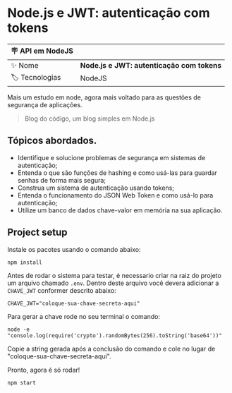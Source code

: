 # Node.js e JWT: autenticação com tokens

| :placard: API em NodeJS |     |
| -------------  | --- |
| :sparkles: Nome        | **Node.js e JWT: autenticação com tokens**
| :label: Tecnologias | NodeJS

Mais um estudo em node, agora mais voltado para as questões de segurança de aplicações.
> Blog do código, um blog simples em Node.js

## Tópicos abordados.

- Identifique e solucione problemas de segurança em sistemas de autenticação;
- Entenda o que são funções de hashing e como usá-las para guardar senhas de forma mais segura;
- Construa um sistema de autenticação usando tokens;
- Entenda o funcionamento do JSON Web Token e como usá-lo para autenticação;
- Utilize um banco de dados chave-valor em memória na sua aplicação.

## Project setup

Instale os pacotes usando o comando abaixo:
```
npm install
```

Antes de rodar o sistema para testar, é necessario criar na raiz do projeto um arquivo chamado `.env`.
Dentro deste arquivo você devera adicionar a `CHAVE_JWT` conformer descrito abaixo:

```
CHAVE_JWT="coloque-sua-chave-secreta-aqui"
```

Para gerar a chave rode no seu terminal o comando:

```
node -e "console.log(require('crypto').randomBytes(256).toString('base64'))"
```

Copie a string gerada após a conclusão do comando e cole no lugar de "coloque-sua-chave-secreta-aqui".

Pronto, agora é só rodar!
```
npm start
```
